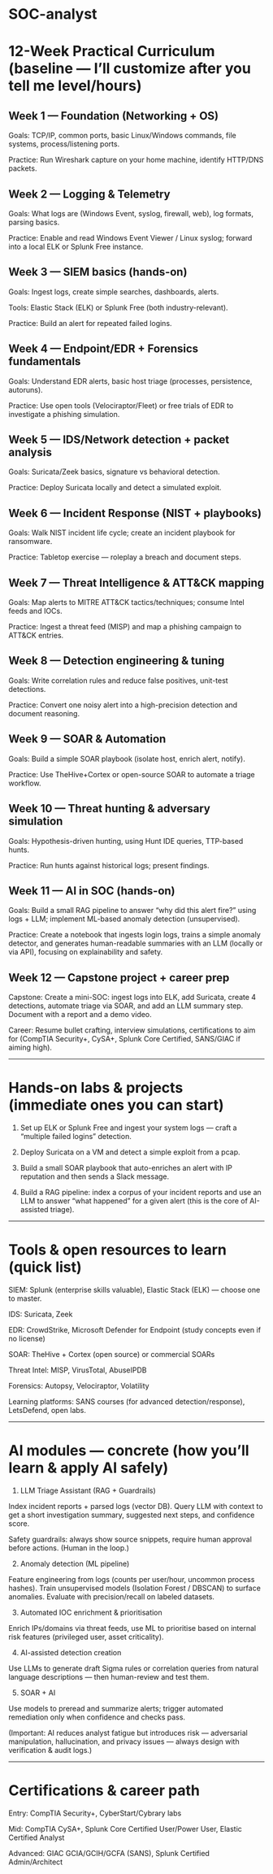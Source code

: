 # SOC-analyst

# 12-Week Practical Curriculum (baseline — I’ll customize after you tell me level/hours)

## Week 1 — Foundation (Networking + OS)

Goals: TCP/IP, common ports, basic Linux/Windows commands, file systems, process/listening ports.

Practice: Run Wireshark capture on your home machine, identify HTTP/DNS packets.


## Week 2 — Logging & Telemetry

Goals: What logs are (Windows Event, syslog, firewall, web), log formats, parsing basics.

Practice: Enable and read Windows Event Viewer / Linux syslog; forward into a local ELK or Splunk Free instance.


## Week 3 — SIEM basics (hands-on)

Goals: Ingest logs, create simple searches, dashboards, alerts.

Tools: Elastic Stack (ELK) or Splunk Free (both industry-relevant). 

Practice: Build an alert for repeated failed logins.


## Week 4 — Endpoint/EDR + Forensics fundamentals

Goals: Understand EDR alerts, basic host triage (processes, persistence, autoruns).

Practice: Use open tools (Velociraptor/Fleet) or free trials of EDR to investigate a phishing simulation.


## Week 5 — IDS/Network detection + packet analysis

Goals: Suricata/Zeek basics, signature vs behavioral detection.

Practice: Deploy Suricata locally and detect a simulated exploit.


## Week 6 — Incident Response (NIST + playbooks)

Goals: Walk NIST incident life cycle; create an incident playbook for ransomware. 

Practice: Tabletop exercise — roleplay a breach and document steps.


## Week 7 — Threat Intelligence & ATT&CK mapping

Goals: Map alerts to MITRE ATT&CK tactics/techniques; consume Intel feeds and IOCs.

Practice: Ingest a threat feed (MISP) and map a phishing campaign to ATT&CK entries.


## Week 8 — Detection engineering & tuning

Goals: Write correlation rules and reduce false positives, unit-test detections.

Practice: Convert one noisy alert into a high-precision detection and document reasoning.


## Week 9 — SOAR & Automation

Goals: Build a simple SOAR playbook (isolate host, enrich alert, notify).

Practice: Use TheHive+Cortex or open-source SOAR to automate a triage workflow.


## Week 10 — Threat hunting & adversary simulation

Goals: Hypothesis-driven hunting, using Hunt IDE queries, TTP-based hunts.

Practice: Run hunts against historical logs; present findings.


## Week 11 — AI in SOC (hands-on)

Goals: Build a small RAG pipeline to answer “why did this alert fire?” using logs + LLM; implement ML-based anomaly detection (unsupervised).

Practice: Create a notebook that ingests login logs, trains a simple anomaly detector, and generates human-readable summaries with an LLM (locally or via API), focusing on explainability and safety. 


## Week 12 — Capstone project + career prep

Capstone: Create a mini-SOC: ingest logs into ELK, add Suricata, create 4 detections, automate triage via SOAR, and add an LLM summary step. Document with a report and a demo video.

Career: Resume bullet crafting, interview simulations, certifications to aim for (CompTIA Security+, CySA+, Splunk Core Certified, SANS/GIAC if aiming high).



---

# Hands-on labs & projects (immediate ones you can start)

1. Set up ELK or Splunk Free and ingest your system logs — craft a “multiple failed logins” detection. 


2. Deploy Suricata on a VM and detect a simple exploit from a pcap.


3. Build a small SOAR playbook that auto-enriches an alert with IP reputation and then sends a Slack message.


4. Build a RAG pipeline: index a corpus of your incident reports and use an LLM to answer “what happened” for a given alert (this is the core of AI-assisted triage).




---

# Tools & open resources to learn (quick list)

SIEM: Splunk (enterprise skills valuable), Elastic Stack (ELK) — choose one to master. 

IDS: Suricata, Zeek

EDR: CrowdStrike, Microsoft Defender for Endpoint (study concepts even if no license)

SOAR: TheHive + Cortex (open source) or commercial SOARs

Threat Intel: MISP, VirusTotal, AbuseIPDB

Forensics: Autopsy, Velociraptor, Volatility

Learning platforms: SANS courses (for advanced detection/response), LetsDefend, open labs. 



---

# AI modules — concrete (how you’ll learn & apply AI safely)

1. LLM Triage Assistant (RAG + Guardrails)

Index incident reports + parsed logs (vector DB). Query LLM with context to get a short investigation summary, suggested next steps, and confidence score.

Safety guardrails: always show source snippets, require human approval before actions. (Human in the loop.)



2. Anomaly detection (ML pipeline)

Feature engineering from logs (counts per user/hour, uncommon process hashes). Train unsupervised models (Isolation Forest / DBSCAN) to surface anomalies. Evaluate with precision/recall on labeled datasets.



3. Automated IOC enrichment & prioritisation

Enrich IPs/domains via threat feeds, use ML to prioritise based on internal risk features (privileged user, asset criticality).



4. AI-assisted detection creation

Use LLMs to generate draft Sigma rules or correlation queries from natural language descriptions — then human-review and test them.



5. SOAR + AI

Use models to preread and summarize alerts; trigger automated remediation only when confidence and checks pass.




(Important: AI reduces analyst fatigue but introduces risk — adversarial manipulation, hallucination, and privacy issues — always design with verification & audit logs.) 


---

# Certifications & career path

Entry: CompTIA Security+, CyberStart/Cybrary labs

Mid: CompTIA CySA+, Splunk Core Certified User/Power User, Elastic Certified Analyst

Advanced: GIAC GCIA/GCIH/GCFA (SANS), Splunk Certified Admin/Architect
